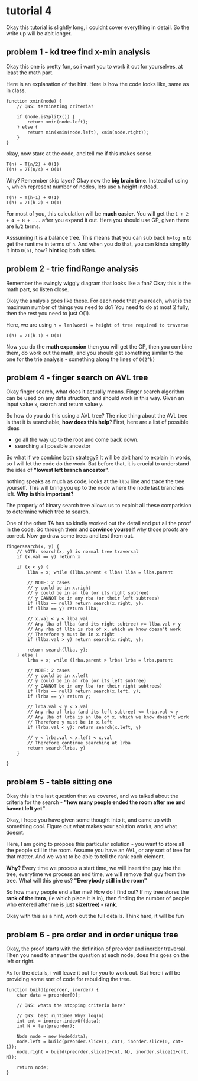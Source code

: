 # tutorial 4
Okay this tutorial is slightly long, i couldnt cover everything in detail. So the write up will be abit longer.

## problem 1 - kd tree find x-min analysis
Okay this one is pretty fun, so i want you to work it out for yourselves, at least the math part. 

Here is an explanation of the hint. Here is how the code looks like, same as in class.

```
function xmin(node) {
    // QNS: terminating criteria?
    
    if (node.isSplitX()) {
        return xmin(node.left);
    } else {
        return min(xmin(node.left), xmin(node.right));
    }
}
```

okay, now stare at the code, and tell me if this makes sense.

```
T(n) = T(n/2) + O(1)
T(n) = 2T(n/4) + O(1)
```

Why? Remember skip layer? Okay now the **big brain time**. Instead of using `n`, which represent number of nodes, lets use `h` height instead.

```
T(h) = T(h-1) + O(1)
T(h) = 2T(h-2) + O(1)
```

For most of you, this calculation will be **much easier**. You will get the `1 + 2 + 4 + 8 + ...` after you expand it out. Here you should use GP, given there are `h/2` terms.

Asssuming it is a balance tree. This means that you can sub back `h=log n` to get the runtime in terms of `n`. And when you do that, you can kinda simplify it into `O(n)`, how? **hint** log both sides.

## problem 2 - trie findRange analysis
Remember the swingly wiggly diagram that looks like a fan? Okay this is the math part, so listen close.

Okay the analysis goes like these. For each node that you reach, what is the maximum number of things you need to do? You need to do at most 2 fully, then the rest you need to just O(1).

Here, we are using `h = len(word) = height of tree required to traverse`

```
T(h) = 2T(h-1) + O(1)
```

Now you do the **math expansion** then you will get the GP, then you combine them, do work out the math, and you should get something similar to the one for the trie analysis - something along the lines of `O(2^h)`

## problem 4 - finger search on AVL tree
Okay finger search, what does it actually means. Finger search algorithm can be used on any data struction, and should work in this way. Given an input value `x`, search and return value `y`.

So how do you do this using a AVL tree? The nice thing about the AVL tree is that it is searchable, **how does this help**? First, here are a list of possible ideas 

- go all the way up to the root and come back down.
- searching all possible ancestor

So what if we combine both strategy? It will be abit hard to explain in words, so I will let the code do the work. But before that, it is crucial to understand the idea of **"lowest left branch ancestor"**.

nothing speaks as much as code, looks at the `llba` line and trace the tree yourself. This will bring you up to the node where the node last branches left. **Why is this important?**

The properly of binary search tree allows us to exploit all these comparision to determine which tree to search.

One of the other TA has so kindly worked out the detail and put all the proof in the code. Go through them and **convince yourself** why those proofs are correct. Now go draw some trees and test them out.

```
fingersearch(x, y) {
    // NOTE: search(x, y) is normal tree traversal
    if (x.val == y) return x

    if (x < y) {
        llba = x; while (llba.parent < llba) llba = llba.parent

        // NOTE: 2 cases
        // y could be in x.right
        // y could be in an lba (or its right subtree)
        // y CANNOT be in any rba (or their left subtrees)
        if (llba == null) return search(x.right, y);
        if (llba == y) return llba;

        // x.val < y < llba.val
        // Any lba of llba (and its right subtree) >= llba.val > y
        // Any rba of llba is rba of x, which we know doesn't work
        // Therefore y must be in x.right
        if (llba.val > y) return search(x.right, y);

        return search(llba, y);
    } else {
        lrba = x; while (lrba.parent > lrba) lrba = lrba.parent

        // NOTE: 2 cases
        // y could be in x.left
        // y could be in an rba (or its left subtree)
        // y CANNOT be in any lba (or their right subtrees)
        if (lrba == null) return search(x.left, y);
        if (lrba == y) return y;

        // lrba.val < y < x.val
        // Any rba of lrba (and its left subtree) <= lrba.val < y
        // Any lba of lrba is an lba of x, which we know doesn't work
        // Therefore y must be in x.left
        if (lrba.val < y): return search(x.left, y)

        // y < lrba.val < x.left < x.val
        // Therefore continue searching at lrba
        return search(lrba, y)
    }

}
```

## problem 5 - table sitting one
Okay this is the last question that we covered, and we talked about the criteria for the search - **"how many people ended the room after me and havent left yet"**.

Okay, i hope you have given some thought into it, and came up with something cool. Figure out what makes your solution works, and what doesnt.

Here, I am going to propose this particular solution - you want to store all the people still in the room. Assume you have an AVL, or any sort of tree for that matter. And we want to be able to tell the rank each element. 

**Why?** Every time we process a start time, we will insert the guy into the tree, everytime we process an end time, we will remove that guy from the tree. What will this give us? **"Everybody still in the room"**

So how many people end after me? How do I find out? If my tree stores the **rank of the item**, (ie which place it is in), then finding the number of people who entered after me is just **size(tree) - rank**.

Okay with this as a hint, work out the full details. Think hard, it will be fun

## problem 6 - pre order and in order unique tree
Okay, the proof starts with the definition of preorder and inorder traversal. Then you need to answer the question at each node, does this goes on the left or right.

As for the details, i will leave it out for you to work out. But here i will be providing some sort of code  for rebuilding the tree.

```
function build(preorder, inorder) {
    char data = preorder[0];

    // QNS: whats the stopping criteria here?
    
    // QNS: best runtime? Why? log(n)
    int cnt = inorder.indexOf(data);
    int N = len(preorder);
    
    Node node = new Node(data);
    node.left = build(preorder.slice(1, cnt), inorder.slice(0, cnt-1));
    node.right = build(preorder.slice(1+cnt, N), inorder.slice(1+cnt, N));
    
    return node;
}
```
